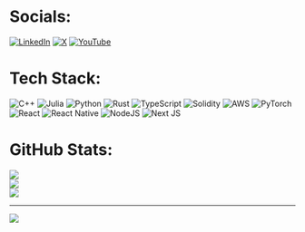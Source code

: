 # Socials:
[![LinkedIn](https://img.shields.io/badge/LinkedIn-%230077B5.svg?logo=linkedin&logoColor=white)](https://linkedin.com/in/cooper-gamble) [![X](https://img.shields.io/badge/X-black.svg?logo=X&logoColor=white)](https://x.com/thecoopergamble) [![YouTube](https://img.shields.io/badge/YouTube-%23FF0000.svg?logo=YouTube&logoColor=white)](https://youtube.com/@thecoopergamble) 

# Tech Stack:
![C++](https://img.shields.io/badge/c++-%2300599C.svg?style=for-the-badge&logo=c%2B%2B&logoColor=white) ![Julia](https://img.shields.io/badge/-Julia-9558B2?style=for-the-badge&logo=julia&logoColor=white) ![Python](https://img.shields.io/badge/python-3670A0?style=for-the-badge&logo=python&logoColor=ffdd54) ![Rust](https://img.shields.io/badge/rust-%23000000.svg?style=for-the-badge&logo=rust&logoColor=white) ![TypeScript](https://img.shields.io/badge/typescript-%23007ACC.svg?style=for-the-badge&logo=typescript&logoColor=white) ![Solidity](https://img.shields.io/badge/Solidity-%23363636.svg?style=for-the-badge&logo=solidity&logoColor=white) ![AWS](https://img.shields.io/badge/AWS-%23FF9900.svg?style=for-the-badge&logo=amazon-aws&logoColor=white) ![PyTorch](https://img.shields.io/badge/PyTorch-%23EE4C2C.svg?style=for-the-badge&logo=PyTorch&logoColor=white) ![React](https://img.shields.io/badge/react-%2320232a.svg?style=for-the-badge&logo=react&logoColor=%2361DAFB) ![React Native](https://img.shields.io/badge/react_native-%2320232a.svg?style=for-the-badge&logo=react&logoColor=%2361DAFB) ![NodeJS](https://img.shields.io/badge/node.js-6DA55F?style=for-the-badge&logo=node.js&logoColor=white) ![Next JS](https://img.shields.io/badge/Next-black?style=for-the-badge&logo=next.js&logoColor=white) 

# GitHub Stats:
![](https://github-readme-stats.vercel.app/api?username=c-gamble&theme=dark&hide_border=false&include_all_commits=true&count_private=true)<br/>
![](https://github-readme-streak-stats.herokuapp.com/?user=c-gamble&theme=dark&hide_border=false)<br/>
![](https://github-readme-stats.vercel.app/api/top-langs/?username=c-gamble&theme=dark&hide_border=false&include_all_commits=true&count_private=true&layout=compact)

---
[![](https://visitcount.itsvg.in/api?id=c-gamble&icon=0&color=0)](https://visitcount.itsvg.in)
